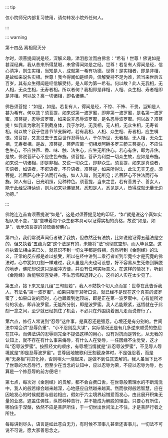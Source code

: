 ::: tip

仅小院师兄内部复习使用，请勿转发小院外任何人。

:::

::: warning

第十四品 离相寂灭分

​         尔时，须菩提闻说是经，深解义趣，涕泪悲泣而白佛言：“希有！世尊！佛说如是甚深经典，我从昔来所得慧眼，未曾得闻如是之经。世尊！若复有人得闻是经，信心清净，则生实相，当知是人，成就第一希有功德。世尊！是实相者，即是非相，是故如来说名实相。世尊！我今得闻如是经典，信解受持不足为难，若当来世后五百岁，其有众生得闻是经信解受持，是人即为第一希有。何以故？此人无我相，无人相，无众生相，无寿者相。所以者何？我相即是非相，人相、众生相、寿者相即是非相。何以故？离一切诸相，即名诸佛。”

​                   佛告须菩提：“如是，如是。若复有人，得闻是经，不惊、不怖、不畏，当知是人甚为希有。何以故？须菩提，如来说第一波罗蜜，即非第一波罗蜜，是名第一波罗蜜。须菩提，忍辱波罗蜜，如来说非忍辱波罗蜜，是名忍辱波罗蜜。何以故？须菩提！如我昔为歌利王割截身体，我于尔时，无我相，无人相，无众生相，无寿者相。何以故？我于往昔节节支解时，若有我相、人相、众生相、寿者相，应生嗔恨。须菩提，又念过去于五百世作忍辱仙人，于尔所世，无我相，无人相，无众生相，无寿者相。是故，须菩提，菩萨应离一切相发阿耨多罗三藐三菩提心，不应住色生心，不应住声、香、味、触、法生心，应生无所住心。若心有住，即为非住。是故，佛说菩萨心不应住色布施。须菩提，菩萨为利益一切众生故，应如是布施。如来说一切诸相，即是非相。又说一切众生，即非众生。须菩提，如来是真语者，实语者，如语者，不诳语者，不异语者。须菩提，如来所得法，此法无实无虚。须菩提，若菩萨心住于法而行布施，如人入暗，则无所见；若菩萨心不住法而行布施，如人有目，日光明照，见种种色。须菩提，当来之世，若有善男子、善女人，能于此经受持读诵，则为如来以佛智慧，悉知是人，悉见是人，皆得成就无量无边功德。”

:::

​          佛陀连连首肯须菩提说“如是”，这是对须菩提见地的印证，“如”就是说这个真如实相从来不变，“是”意味着每个众生都本具可以证得实相的资格，故说“如是，如是”，表示须菩提的领悟善契佛心。

​         第四点，我们常说声闻行者破了我执，但依然还有法执，比如说他证得五蕴法是空的，但又执着“五蕴为空”这个法是有的，未能将“法”也彻底空却，而入毕竟空。这样执着法相由来已久，就意识不到一切文字都是假相，忽然听到《金刚经》的法义，正常的反应都是难以接受，所以在经中讲到二乘行者听到毕竟空才是究竟的佛法时，心中犹如刀割一样难过，我人虽是凡夫也可设想，好不容易从生死修到解脱的地步，佛陀却说这只是缓冲方便，并没有任何实际意义。在这样的情况下，听到《金刚经》后能够欢喜受持，不生恐怖和退转之心，这样的人实在太少见了。

​         第五点，接下来又是几组“三句般若”，我人不妨换个切入点而言：世尊在此告诉我人，有法名“第一波罗蜜”，如果只限于耳听口说，就已经不是现在这个真实的波罗蜜了；如果口说的同时，心也跟着到达顶端，即是正在第一波罗蜜中。心有能所对待的状态，即非波罗蜜，无能所分别，即是波罗蜜。我人若能跟紧，迷悟就在于此刻一念之间，至少就已经抓住了机会，不必只在外围绕着圈儿走而说修行了。

​         第六点，修行人常说到“忍辱”这件事，是真忍还是强忍，心境还是有分别的。世间法中常会讲“忍辱负重”、“小不忍则乱大谋”，实际情况还是有几多逆来顺受的憋屈在其中。而佛法讲的忍辱则完全不提倡这样的用心，没有对抗而是转化，从无我的认知上，就不存在有什么事来侮辱，有什么人在受辱，一任因缘不生觉受，这才叫“忍辱波罗蜜”。按照经文的顺序，有辱境当情就是“非忍辱波罗蜜”，不见辱人辱境就是“即是忍辱波罗蜜”。世尊因地被歌利王割截身体时，不是强忍着，而是用“无身相”将其化掉，否则嗔火一烧起来，是做不到任其支解的。我人虽当下比不了世尊的大忍辱行，但至少在当念的认知中，应以忍辱为荣，不应以忍辱为辱，也算是一个修忍辱的前方便吧！

​         第七点，每次对《金刚经》的贯解，都不会白费口舌，在世尊般若理水的不断淘洗中，我人的般若缘会越来越深，心地感应自然越来越真。然而欲得般若智慧，应在因地发心的时候就要与般若相应，假如于六尘境界起憎爱而发心，由此展开积集无量的业惑，遮盖住佛性，纵然种种苦行，并不能成为解脱的理由。只要心有所住，哪怕住于涅槃，依然不应是菩萨所住，于一切世出世间法上不住，才是菩萨行者之所住。

​                 每每讲到尽头，语言是如此苍白无力，有时候不顶事儿甚至还害事儿，一切法不可说不可说，愿大家善思念之。